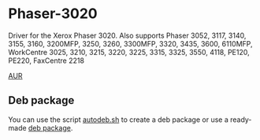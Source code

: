 # Phaser-3020

Driver for the Xerox Phaser 3020. Also supports Phaser 3052, 3117, 3140, 3155, 3160, 3200MFP, 3250, 3260, 3300MFP, 3320, 3435, 3600, 6110MFP, WorkCentre 3025, 3210, 3215, 3220, 3225, 3315, 3325, 3550, 4118, PE120, PE220, FaxCentre 2218

[AUR](https://aur.archlinux.org/packages/xerox-phaser-3020)


## Deb package

You can use the script [autodeb.sh](https://github.com/AnilAntari/LinuxPrintHub/blob/main/Printers/Xerox/Phaser-3020/autodeb.sh) to create a deb package or use a ready-made [deb package](https://repo.itlabor.ru/alse/1.7/pool/main/x/xerox-phaser-3020/xerox-phaser-3020_1.0_amd64.deb).
